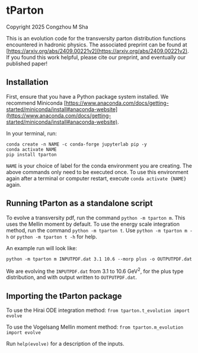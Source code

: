 # tParton

Copyright 2025 Congzhou M Sha

This is an evolution code for the transversity parton distribution functions encountered in hadronic physics. The associated preprint can be found at [https://arxiv.org/abs/2409.00221v2](https://arxiv.org/abs/2409.00221v2). If you found this work helpful, please cite our preprint, and eventually our published paper!

## Installation

First, ensure that you have a Python package system installed. We recommend Miniconda [https://www.anaconda.com/docs/getting-started/miniconda/install#anaconda-website](https://www.anaconda.com/docs/getting-started/miniconda/install#anaconda-website).

In your terminal, run:
```
conda create -n NAME -c conda-forge jupyterlab pip -y
conda activate NAME
pip install tparton
```

`NAME` is your choice of label for the conda environment you are creating. The above commands only need to be executed once. To use this environment again after a terminal or computer restart, execute `conda activate {NAME}` again.

## Running tParton as a standalone script

To evolve a transversity pdf, run the command `python -m tparton m`. This uses the Mellin moment by default. To use the energy scale integration method, run the command `python -m tparton t`. Use `python -m tparton m -h` or `python -m tparton t -h` for help.

An example run will look like:

`python -m tparton m INPUTPDF.dat 3.1 10.6 --morp plus -o OUTPUTPDF.dat`

We are evolving the `INPUTPDF.dat` from 3.1 to 10.6 GeV<sup>2</sup>, for the plus type distribution, and with output written to `OUTPUTPDF.dat`.

## Importing the tParton package

To use the Hirai ODE integration method:
`from tparton.t_evolution import evolve`

To use the Vogelsang Mellin moment method:
`from tparton.m_evolution import evolve`

Run `help(evolve)` for a description of the inputs.

